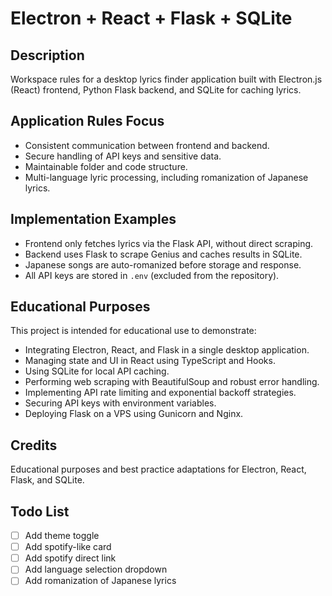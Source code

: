 # Electron + React + Flask + SQLite

## Description
Workspace rules for a desktop lyrics finder application built with Electron.js (React) frontend, Python Flask backend, and SQLite for caching lyrics.

## Application Rules Focus
- Consistent communication between frontend and backend.
- Secure handling of API keys and sensitive data.
- Maintainable folder and code structure.
- Multi-language lyric processing, including romanization of Japanese lyrics.

## Implementation Examples
- Frontend only fetches lyrics via the Flask API, without direct scraping.
- Backend uses Flask to scrape Genius and caches results in SQLite.
- Japanese songs are auto-romanized before storage and response.
- All API keys are stored in `.env` (excluded from the repository).

## Educational Purposes
This project is intended for educational use to demonstrate:
- Integrating Electron, React, and Flask in a single desktop application.
- Managing state and UI in React using TypeScript and Hooks.
- Using SQLite for local API caching.
- Performing web scraping with BeautifulSoup and robust error handling.
- Implementing API rate limiting and exponential backoff strategies.
- Securing API keys with environment variables.
- Deploying Flask on a VPS using Gunicorn and Nginx.

## Credits
Educational purposes and best practice adaptations for Electron, React, Flask, and SQLite.

## Todo List

- [ ] Add theme toggle
- [ ] Add spotify-like card
- [ ] Add spotify direct link
- [ ] Add language selection dropdown
- [ ] Add romanization of Japanese lyrics
